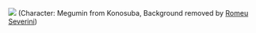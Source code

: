 ![](https://i.imgur.com/Tbm5tr9.png)
(Character: Megumin from Konosuba, Background removed by [Romeu Severini](https://www.deviantart.com/romeuseverini))